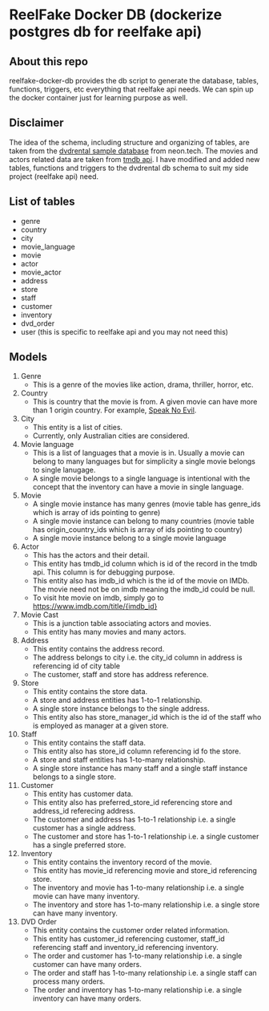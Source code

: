 # ReelFake Docker DB (dockerize postgres db for reelfake api)

## About this repo
reelfake-docker-db provides the db script to generate the database, tables, functions, triggers, etc everything that reelfake api needs. We can spin up the docker container just for learning purpose as well.

## Disclaimer
The idea of the schema, including structure and organizing of tables, are taken from the [dvdrental sample database](https://neon.tech/postgresql/postgresql-getting-started/postgresql-sample-database) from neon.tech.
The movies and actors related data are taken from [tmdb api](https://www.themoviedb.org). I have modified and added new tables, functions and triggers to the dvdrental db schema to suit my side project (reelfake api) need.

## List of tables
- genre
- country
- city
- movie_language
- movie
- actor
- movie_actor
- address
- store
- staff
- customer
- inventory
- dvd_order
- user (this is specific to reelfake api and you may not need this)

## Models
1. Genre
   - This is a genre of the movies like action, drama, thriller, horror, etc.
3. Country
   - This is country that the movie is from. A given movie can have more than 1 origin country. For example, [Speak No Evil](https://www.imdb.com/title/tt27534307).
4. City
   - This entity is a list of cities.
   - Currently, only Australian cities are considered.
5. Movie language
   - This is a list of languages that a movie is in. Usually a movie can belong to many languages but for simplicity a single movie belongs to single lanugage.
   - A single movie belongs to a single language is intentional with the concept that the inventory can have a movie in single language.
6. Movie
   - A single movie instance has many genres (movie table has genre_ids which is array of ids pointing to genre)
   - A single movie instance can belong to many countries (movie table has origin_country_ids which is array of ids pointing to country)
   - A single movie instance belong to a single movie language
7. Actor
   - This has the actors and their detail.
   - This entity has tmdb_id column which is id of the record in the tmdb api. This column is for debugging purpose.
   - This entity also has imdb_id which is the id of the movie on IMDb. The movie need not be on imdb meaning the imdb_id could be null.
   - To visit hte movie on imdb, simply go to https://www.imdb.com/title/{imdb_id}
8. Movie Cast
   - This is a junction table associating actors and movies.
   - This entity has many movies and many actors.
9. Address
   - This entity contains the address record.
   - The address belongs to city i.e. the city_id column in address is referencing id of city table
   - The customer, staff and store has address reference.
10. Store
    - This entity contains the store data.
    - A store and address entities has 1-to-1 relationship.
    - A single store instance belongs to the single address.
    - This entity also has store_manager_id which is the id of the staff who is employed as manager at a given store.
11. Staff
    - This entity contains the staff data.
    - This entity also has store_id column referencing id fo the store.
    - A store and staff entities has 1-to-many relationship.
    - A single store instance has many staff and a single staff instance belongs to a single store.
12. Customer
    - This entity has customer data.
    - This entity also has preferred_store_id referencing store and address_id referecing address.
    - The customer and address has 1-to-1 relationship i.e. a single customer has a single address.
    - The customer and store has 1-to-1 relationship i.e. a single customer has a single preferred store.
13. Inventory
    - This entity contains the inventory record of the movie.
    - This entity has movie_id referencing movie and store_id referencing store.
    - The inventory and movie has 1-to-many relationship i.e. a single movie can have many inventory.
    - The inventory and store has 1-to-many relationship i.e. a single store can have many inventory.
14. DVD Order
    - This entity contains the customer order related information.
    - This entity has customer_id referencing customer, staff_id referencing staff and inventory_id referencing inventory.
    - The order and customer has 1-to-many relationship i.e. a single customer can have many orders.
    - The order and staff has 1-to-many relationship i.e. a single staff can process many orders.
    - The order and inventory has 1-to-many relationship i.e. a single inventory can have many orders.
